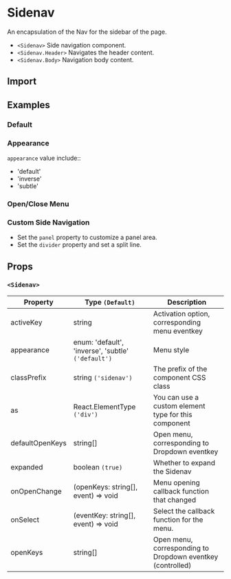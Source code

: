 # Sidenav

An encapsulation of the Nav for the sidebar of the page.

- `<Sidenav>` Side navigation component.
- `<Sidenav.Header>` Navigates the header content.
- `<Sidenav.Body>` Navigation body content.

## Import

<!--{include:(components/sidenav/fragments/import.md)}-->

## Examples

### Default

<!--{include:`basic.md`}-->

### Appearance

`appearance` value include::

- 'default'
- 'inverse'
- 'subtle'

<!--{include:`appearance.md`}-->

### Open/Close Menu

<!--{include:`toggle.md`}-->

### Custom Side Navigation

- Set the `panel` property to customize a panel area.
- Set the `divider` property and set a split line.

<!--{include:`divider-panel.md`}-->

## Props

### `<Sidenav>`

| Property        | Type `(Default)`                                   | Description                                                |
| --------------- | -------------------------------------------------- | ---------------------------------------------------------- |
| activeKey       | string                                             | Activation option, corresponding menu eventkey             |
| appearance      | enum: 'default', 'inverse', 'subtle' `('default')` | Menu style                                                 |
| classPrefix     | string `('sidenav')`                               | The prefix of the component CSS class                      |
| as              | React.ElementType `('div')`                        | You can use a custom element type for this component       |
| defaultOpenKeys | string[]                                           | Open menu, corresponding to Dropdown eventkey              |
| expanded        | boolean `(true)`                                   | Whether to expand the Sidenav                              |
| onOpenChange    | (openKeys: string[], event) => void                | Menu opening callback function that changed                |
| onSelect        | (eventKey: string[], event) => void                | Select the callback function for the menu.                 |
| openKeys        | string[]                                           | Open menu, corresponding to Dropdown eventkey (controlled) |
